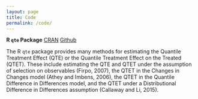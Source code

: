 ```yaml
---
layout: page
title: Code
permalink: /code/
---
```


**R `qte` Package** [CRAN](https://cran.r-project.org/web/packages/qte/index.html) [Github](https://github.com/bcallaway11/qte)

The R `qte` package provides many methods for estimating the Quantile Treatment Effect (QTE) or the Quantile Treatment Effect on the Treated (QTET). These include estimating the QTE and QTET under the assumption of selection on observables (Firpo, 2007), the QTET in the Changes in Changes model (Athey and Imbens, 2006), the QTET in the Quantile Difference in Differences model, and the QTET under a Distributional Difference in Differences assumption (Callaway and Li, 2015).